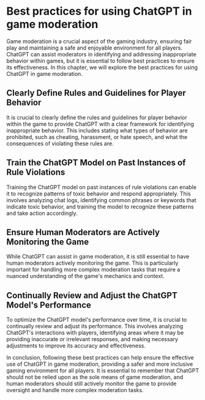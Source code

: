 Best practices for using ChatGPT in game moderation
=======================================================================================================

Game moderation is a crucial aspect of the gaming industry, ensuring fair play and maintaining a safe and enjoyable environment for all players. ChatGPT can assist moderators in identifying and addressing inappropriate behavior within games, but it is essential to follow best practices to ensure its effectiveness. In this chapter, we will explore the best practices for using ChatGPT in game moderation.

Clearly Define Rules and Guidelines for Player Behavior
-------------------------------------------------------

It is crucial to clearly define the rules and guidelines for player behavior within the game to provide ChatGPT with a clear framework for identifying inappropriate behavior. This includes stating what types of behavior are prohibited, such as cheating, harassment, or hate speech, and what the consequences of violating these rules are.

Train the ChatGPT Model on Past Instances of Rule Violations
------------------------------------------------------------

Training the ChatGPT model on past instances of rule violations can enable it to recognize patterns of toxic behavior and respond appropriately. This involves analyzing chat logs, identifying common phrases or keywords that indicate toxic behavior, and training the model to recognize these patterns and take action accordingly.

Ensure Human Moderators are Actively Monitoring the Game
--------------------------------------------------------

While ChatGPT can assist in game moderation, it is still essential to have human moderators actively monitoring the game. This is particularly important for handling more complex moderation tasks that require a nuanced understanding of the game's mechanics and context.

Continually Review and Adjust the ChatGPT Model's Performance
-------------------------------------------------------------

To optimize the ChatGPT model's performance over time, it is crucial to continually review and adjust its performance. This involves analyzing ChatGPT's interactions with players, identifying areas where it may be providing inaccurate or irrelevant responses, and making necessary adjustments to improve its accuracy and effectiveness.

In conclusion, following these best practices can help ensure the effective use of ChatGPT in game moderation, providing a safer and more inclusive gaming environment for all players. It is essential to remember that ChatGPT should not be relied upon as the sole means of game moderation, and human moderators should still actively monitor the game to provide oversight and handle more complex moderation tasks.
